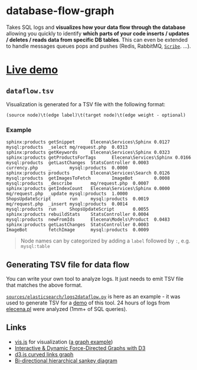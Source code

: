 # database-flow-graph
Takes SQL logs and **visualizes how your data flow through the database** allowing you quickly to identify **which parts of your code inserts / updates / deletes / reads data from specific DB tables**. This can even be extended to handle messages queues pops and pushes (Redis, RabbitMQ, [`Scribe`](https://github.com/facebookarchive/scribe). ...).

# [Live demo](https://macbre.github.io/database-flow-graph/)

## `dataflow.tsv`

Visualization is generated for a TSV file with the following format:

```
(source node)\t(edge label)\t(target node)\t(edge weight - optional)
```

### Example

```tsv
sphinx:products getSnippet      Elecena\Services\Sphinx 0.0127
mysql:products  _select mq/request.php  0.0313
sphinx:products getKeywords     Elecena\Services\Sphinx 0.0323
sphinx:products getProductsForTags      Elecena\Services\Sphinx 0.0166
mysql:products  getLastChanges  StatsController 0.0003
currency.php    _       mysql:products  0.0000
sphinx:products products        Elecena\Services\Search 0.0126
mysql:products  getImagesToFetch        ImageBot        0.0008
mysql:products  _describe       mq/request.php  0.0007
sphinx:products getIndexCount   Elecena\Services\Sphinx 0.0000
mq/request.php  _update mysql:products  1.0000
ShopsUpdateScript       run     mysql:products  0.0019
mq/request.php  _insert mysql:products  0.0014
mysql:products  run     ShopsUpdateScript       0.0055
sphinx:products rebuildStats    StatsController 0.0004
mysql:products  newFromIds      Elecena\Models\Product  0.0483
sphinx:products getLastChanges  StatsController 0.0003
ImageBot        fetchImage      mysql:products  0.0009
```

> Node names can by categorized by adding a `label` followed by `:`, e.g. `mysql:table`

## Generating TSV file for data flow

You can write your own tool to analyze logs. It just needs to emit TSV file that matches the above format. 

[`sources/elasticsearch/logs2dataflow.py`](https://github.com/macbre/database-flow-graph/blob/master/sources/elasticsearch/logs2dataflow.py) is here as an example - it was used to generate TSV for a [demo](https://macbre.github.io/database-flow-graph/) of this tool. 24 hours of logs from [elecena.pl](https://elecena.pl/ ) were analyzed (1mm+ of SQL queries).

## Links

* [vis.js](https://github.com/almende/vis) for visualization ([a graph example](http://etn.io/))
* [Interactive & Dynamic Force-Directed Graphs with D3](https://medium.com/ninjaconcept/interactive-dynamic-force-directed-graphs-with-d3-da720c6d7811)
* [d3.js curved links graph](https://bl.ocks.org/mbostock/4600693)
* [Bi-directional hierarchical sankey diagram](http://bl.ocks.org/Neilos/584b9a5d44d5fe00f779)
